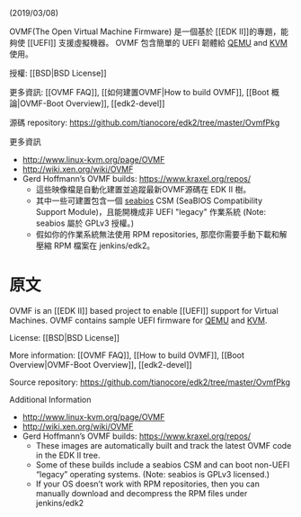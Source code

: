 (2019/03/08)

OVMF(The Open Virtual Machine Firmware) 是一個基於 [[EDK II]]的專題，能夠使 [[UEFI]] 支援虛擬機器。 OVMF 包含簡單的 UEFI 韌體給 [QEMU](http://www.qemu-project.org/) and [KVM](http://www.linux-kvm.org/) 使用。

授權: [[BSD|BSD License]]

更多資訊: [[OVMF FAQ]], [[如何建置OVMF|How to build OVMF]], [[Boot 概論|OVMF-Boot Overview]], [[edk2-devel]]

源碼 repository: https://github.com/tianocore/edk2/tree/master/OvmfPkg

更多資訊

* http://www.linux-kvm.org/page/OVMF
* http://wiki.xen.org/wiki/OVMF
* Gerd Hoffmann’s OVMF builds: https://www.kraxel.org/repos/
  * 這些映像檔是自動化建置並追蹤最新OVMF源碼在 EDK II 樹。
  * 其中一些可建置包含一個 [seabios](https://www.seabios.org/SeaBIOS) CSM (SeaBIOS Compatibility Support Module)，且能開機成非 UEFI "legacy" 作業系統 (Note: seabios 屬於 GPLv3 授權。)
  * 假如你的作業系統無法使用 RPM repositories, 那麼你需要手動下載和解壓縮 RPM 檔案在 jenkins/edk2。

# 原文

OVMF is an [[EDK II]] based project to enable [[UEFI]] support for Virtual Machines. OVMF contains sample UEFI firmware for [QEMU](http://www.qemu-project.org/) and [KVM](http://www.linux-kvm.org/).

License: [[BSD|BSD License]]

More information: [[OVMF FAQ]], [[How to build OVMF]], [[Boot Overview|OVMF-Boot Overview]], [[edk2-devel]]

Source repository: https://github.com/tianocore/edk2/tree/master/OvmfPkg

Additional Information

* http://www.linux-kvm.org/page/OVMF
* http://wiki.xen.org/wiki/OVMF
* Gerd Hoffmann’s OVMF builds: https://www.kraxel.org/repos/
  * These images are automatically built and track the latest OVMF code in the EDK II tree.
  * Some of these builds include a seabios CSM and can boot non-UEFI “legacy” operating systems. (Note: seabios is GPLv3 licensed.)
  * If your OS doesn’t work with RPM repositories, then you can manually download and decompress the RPM files under jenkins/edk2